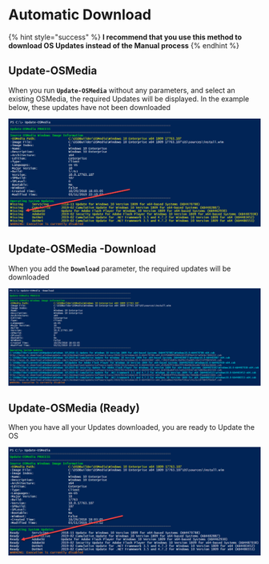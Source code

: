 # Automatic Download

{% hint style="success" %}
**I recommend that you use this method to download OS Updates instead of the Manual process**
{% endhint %}

## Update-OSMedia

When you run **`Update-OSMedia`** without any parameters, and select an existing OSMedia, the required Updates will be displayed.  In the example below, these updates have not been downloaded

![](../../../../.gitbook/assets/image%20%28111%29.png)

## Update-OSMedia -Download

When you add the **`Download`** parameter, the required updates will be downloaded 

![](../../../../.gitbook/assets/image%20%28279%29.png)

## Update-OSMedia \(Ready\)

When you have all your Updates downloaded, you are ready to Update the OS

![](../../../../.gitbook/assets/image%20%28233%29.png)



